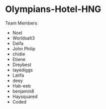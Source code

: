 # Olympians-Hotel-HNG


Team Members
- Noel
- Worldsalt3
- Deifa
- John Philip
- chidie
- Etiene
- Dreybest
- tayediggs
- Latifa
- deey
- Hab-eeb
- benjamin8
- Haysquared
- Coded
